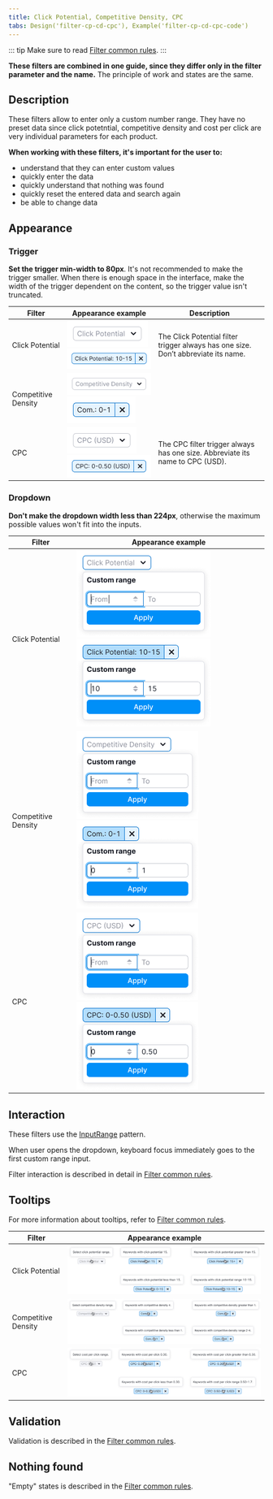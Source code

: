 ```yaml
---
title: Click Potential, Competitive Density, CPC
tabs: Design('filter-cp-cd-cpc'), Example('filter-cp-cd-cpc-code')
---
```


::: tip
Make sure to read [Filter common rules](/filter-group/filter-rules/filter-rules).
:::

**These filters are combined in one guide, since they differ only in the filter parameter and the name.** The principle of work and states are the same.

## Description

These filters allow to enter only a custom number range. They have no preset data since click potetntial, competitive density and cost per click are very individual parameters for each product.

**When working with these filters, it's important for the user to:**

- understand that they can enter custom values
- quickly enter the data
- quickly understand that nothing was found
- quickly reset the entered data and search again
- be able to change data

## Appearance

### Trigger

**Set the trigger min-width to 80px**. It's not recommended to make the trigger smaller. When there is enough space in the interface, make the width of the trigger dependent on the content, so the trigger value isn't truncated.

| Filter              | Appearance example                                                    | Description                                                                         |
| ------------------- | --------------------------------------------------------------------- | ----------------------------------------------------------------------------------- |
| Click Potential     | ![default](static/placeholder-cp.png) ![active](static/active-cp.png) | The Click Potential filter trigger always has one size. Don’t abbreviate its name. |
| Competitive Density | ![default](static/placeholder-cd.png) ![active](static/active-cd.png) |                                                                                     |
| CPC                 | ![default](static/placeholder.png) ![active](static/active.png)       | The CPC filter trigger always has one size. Abbreviate its name to CPC (USD).       |

### Dropdown

**Don't make the dropdown width less than 224px**, otherwise the maximum possible values won't fit into the inputs.

| Filter              | Appearance example                                                    |
| ------------------- | --------------------------------------------------------------------- |
| Click Potential     | ![opened cp](static/opened-cp.png) ![filled cp](static/filled-cp.png) |
| Competitive Density | ![opened cd](static/opened-cd.png) ![filled cd](static/filled-cd.png) |
| CPC                 | ![opened cpc](static/opened.png) ![filled cpc](static/filled.png)     |

## Interaction

These filters use the [InputRange](/components/input-number/input-number#inputrange) pattern.

When user opens the dropdown, keyboard focus immediately goes to the first custom range input.

Filter interaction is described in detail in [Filter common rules](/filter-group/filter-rules/filter-rules).

## Tooltips

For more information about tooltips, refer to [Filter common rules](/filter-group/filter-rules/filter-rules).

| Filter              | Appearance example                     |
| ------------------- | -------------------------------------- |
| Click Potential     | ![tooltips cp](static/tooltips-cp.png) |
| Competitive Density | ![tooltips cd](static/tooltips-cd.png) |
| CPC                 | ![tooltips cpc](static/tooltips.png)   |

## Validation

Validation is described in the [Filter common rules](/filter-group/filter-rules/filter-rules).

## Nothing found

"Empty" states is described in the [Filter common rules](/filter-group/filter-rules/filter-rules).

